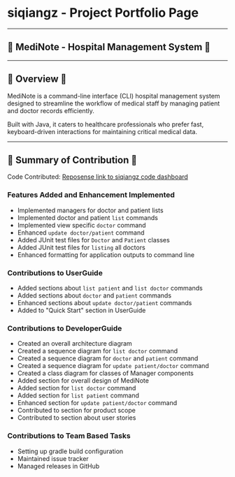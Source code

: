 # siqiangz - Project Portfolio Page

---

## 🏥 MediNote - Hospital Management System 🏥

---

## 🔎 Overview 🔎
MediNote is a command-line interface (CLI) hospital management system
designed to streamline the workflow of medical staff by managing patient
and doctor records efficiently.

Built with Java, it caters to healthcare professionals who prefer fast,
keyboard-driven interactions for maintaining critical medical data.

---

## 📝 Summary of Contribution 📝
Code Contributed: [Reposense link to siqiangz code dashboard](https://nus-cs2113-ay2425s2.github.io/tp-dashboard/?search=siqiangz&breakdown=true)

### Features Added and Enhancement Implemented
- Implemented managers for doctor and patient lists
- Implemented doctor and patient `list` commands
- Implemented view specific `doctor` command
- Enhanced `update doctor/patient` command
- Added JUnit test files for `Doctor` and `Patient` classes
- Added JUnit test files for `listing` all doctors
- Enhanced formatting for application outputs to command line

### Contributions to UserGuide
- Added sections about `list patient` and `list doctor` commands
- Added sections about `doctor` and `patient` commands
- Enhanced sections about `update doctor/patient` commands
- Added to "Quick Start" section in UserGuide

### Contributions to DeveloperGuide
- Created an overall architecture diagram
- Created a sequence diagram for `list doctor` command
- Created a sequence diagram for `doctor` and `patient` command
- Created a sequence diagram for `update patient/doctor` command
- Created a class diagram for classes of Manager components
- Added section for overall design of MediNote
- Added section for `list doctor` command
- Added section for `list patient` command
- Enhanced section for `update patient/doctor` command
- Contributed to section for product scope
- Contributed to section about user stories

### Contributions to Team Based Tasks
- Setting up gradle build configuration
- Maintained issue tracker
- Managed releases in GitHub